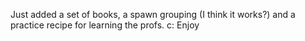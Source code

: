 Just added a set of books, a spawn grouping (I think it works?) and a practice recipe for learning the profs. c: Enjoy